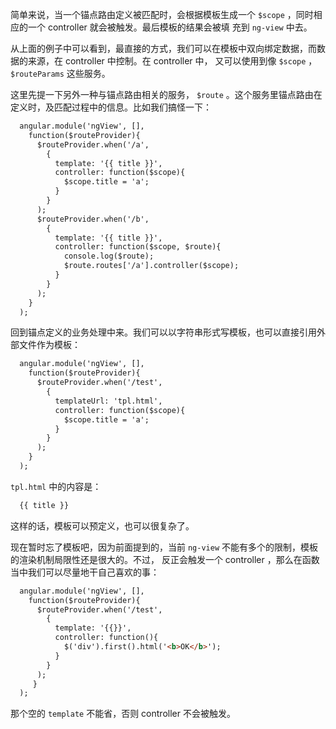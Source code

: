 简单来说，当一个锚点路由定义被匹配时，会根据模板生成一个 `$scope` ，同时相应的一个 controller 就会被触发。最后模板的结果会被填
充到 `ng-view` 中去。

从上面的例子中可以看到，最直接的方式，我们可以在模板中双向绑定数据，而数据的来源，在 controller 中控制。在 controller 中，
又可以使用到像 `$scope` ， `$routeParams` 这些服务。

这里先提一下另外一种与锚点路由相关的服务， `$route` 。这个服务里锚点路由在定义时，及匹配过程中的信息。比如我们搞怪一下：

```html
  angular.module('ngView', [],
    function($routeProvider){
	  $routeProvider.when('/a',
	    {
		  template: '{{ title }}',
		  controller: function($scope){
		    $scope.title = 'a';
		  }
        }
      );
      $routeProvider.when('/b',  
        {
          template: '{{ title }}',
          controller: function($scope, $route){
            console.log($route);
            $route.routes['/a'].controller($scope);
          }
        }
      );
    }
  );    
```

回到锚点定义的业务处理中来。我们可以以字符串形式写模板，也可以直接引用外部文件作为模板：

```html
  angular.module('ngView', [],
    function($routeProvider){  
	  $routeProvider.when('/test',  
	    {
		  templateUrl: 'tpl.html',  
		  controller: function($scope){
		    $scope.title = 'a';
		  }
        }
      );
    }
  );	
```

`tpl.html` 中的内容是：

```html
  {{ title }}
```

这样的话，模板可以预定义，也可以很复杂了。

现在暂时忘了模板吧，因为前面提到的，当前 `ng-view` 不能有多个的限制，模板的渲染机制局限性还是很大的。不过，
反正会触发一个 controller ，那么在函数当中我们可以尽量地干自己喜欢的事：

```html
  angular.module('ngView', [],
    function($routeProvider){
	  $routeProvider.when('/test',  
	    {
		  template: '{{}}',
		  controller: function(){
            $('div').first().html('<b>OK</b>');
          }
        }
      );
     }
  );	 
```

那个空的 `template` 不能省，否则 controller 不会被触发。

